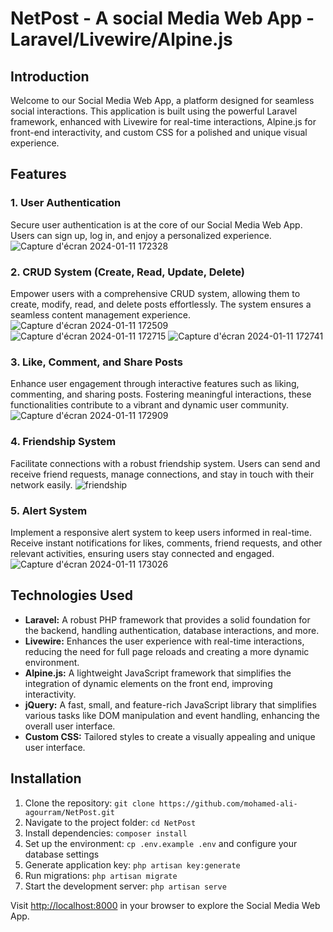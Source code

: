 # NetPost - A social Media Web App - Laravel/Livewire/Alpine.js

## Introduction

Welcome to our Social Media Web App, a platform designed for seamless social interactions. This application is built using the powerful Laravel framework, enhanced with Livewire for real-time interactions, Alpine.js for front-end interactivity, and custom CSS for a polished and unique visual experience.

## Features

### 1. User Authentication
Secure user authentication is at the core of our Social Media Web App. Users can sign up, log in, and enjoy a personalized experience.
![Capture d'écran 2024-01-11 172328](https://github.com/mohamed-ali-agourram/NetPost/assets/95295909/26dd7da0-01dd-461f-8113-09a166b1b4c4)



### 2. CRUD System (Create, Read, Update, Delete)
Empower users with a comprehensive CRUD system, allowing them to create, modify, read, and delete posts effortlessly. The system ensures a seamless content management experience.
![Capture d'écran 2024-01-11 172509](https://github.com/mohamed-ali-agourram/NetPost/assets/95295909/6296c56f-11cf-46a7-a229-0b26264a3c6a)
![Capture d'écran 2024-01-11 172715](https://github.com/mohamed-ali-agourram/NetPost/assets/95295909/112b9cce-2a55-4043-bf49-2053502f584f)
![Capture d'écran 2024-01-11 172741](https://github.com/mohamed-ali-agourram/NetPost/assets/95295909/36dac49b-30dd-4d78-aaf3-4999bb67d857)

### 3. Like, Comment, and Share Posts
Enhance user engagement through interactive features such as liking, commenting, and sharing posts. Fostering meaningful interactions, these functionalities contribute to a vibrant and dynamic user community.
![Capture d'écran 2024-01-11 172909](https://github.com/mohamed-ali-agourram/NetPost/assets/95295909/696924a2-fdb4-4faa-ab1b-84d045ee8a59)

### 4. Friendship System
Facilitate connections with a robust friendship system. Users can send and receive friend requests, manage connections, and stay in touch with their network easily.
![friendship](https://github.com/mohamed-ali-agourram/NetPost/assets/95295909/876d6d96-468c-440c-9498-72b90cebe113)


### 5. Alert System
Implement a responsive alert system to keep users informed in real-time. Receive instant notifications for likes, comments, friend requests, and other relevant activities, ensuring users stay connected and engaged.
![Capture d'écran 2024-01-11 173026](https://github.com/mohamed-ali-agourram/NetPost/assets/95295909/75e424c1-5e49-481f-82f6-1c7b33b8df3e)

## Technologies Used 

-   **Laravel:** A robust PHP framework that provides a solid foundation for the backend, handling authentication, database interactions, and more.
-   **Livewire:** Enhances the user experience with real-time interactions, reducing the need for full page reloads and creating a more dynamic environment.
-   **Alpine.js:** A lightweight JavaScript framework that simplifies the integration of dynamic elements on the front end, improving interactivity.
-   **jQuery:** A fast, small, and feature-rich JavaScript library that simplifies various tasks like DOM manipulation and event handling, enhancing the overall user interface.
-   **Custom CSS:** Tailored styles to create a visually appealing and unique user interface.

## Installation

1. Clone the repository: `git clone https://github.com/mohamed-ali-agourram/NetPost.git`
2. Navigate to the project folder: `cd NetPost`
3. Install dependencies: `composer install`
4. Set up the environment: `cp .env.example .env` and configure your database settings
5. Generate application key: `php artisan key:generate`
6. Run migrations: `php artisan migrate`
7. Start the development server: `php artisan serve`

Visit [http://localhost:8000](http://localhost:8000) in your browser to explore the Social Media Web App.

